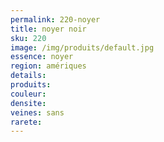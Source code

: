 ```yaml
---
permalink: 220-noyer
title: noyer noir
sku: 220
image: /img/produits/default.jpg
essence: noyer
region: amériques
details: 
produits:
couleur: 
densite: 
veines: sans
rarete: 
---
```

